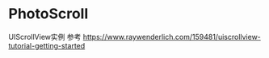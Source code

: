 # PhotoScroll
UIScrollView实例
参考 https://www.raywenderlich.com/159481/uiscrollview-tutorial-getting-started
